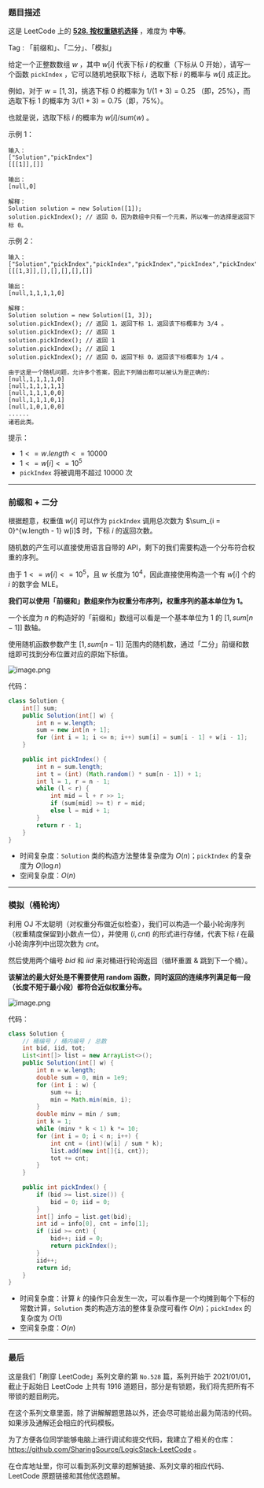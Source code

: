 ### 题目描述

这是 LeetCode 上的 **[528. 按权重随机选择](https://leetcode-cn.com/problems/random-pick-with-weight/solution/gong-shui-san-xie-yi-ti-shuang-jie-qian-8bx50/)** ，难度为 **中等**。

Tag : 「前缀和」、「二分」、「模拟」



给定一个正整数数组 $w$ ，其中 $w[i]$ 代表下标 $i$ 的权重（下标从 $0$ 开始），请写一个函数 `pickIndex` ，它可以随机地获取下标 $i$，选取下标 $i$ 的概率与 $w[i]$ 成正比。

例如，对于 $w = [1, 3]$，挑选下标 $0$ 的概率为 $1 / (1 + 3) = 0.25$ （即，$25$%），而选取下标 $1$ 的概率为 $3 / (1 + 3) = 0.75$（即，$75$%）。

也就是说，选取下标 $i$ 的概率为 $w[i] / sum(w)$ 。 

示例 1：
```
输入：
["Solution","pickIndex"]
[[[1]],[]]

输出：
[null,0]

解释：
Solution solution = new Solution([1]);
solution.pickIndex(); // 返回 0，因为数组中只有一个元素，所以唯一的选择是返回下标 0。
```
示例 2：
```
输入：
["Solution","pickIndex","pickIndex","pickIndex","pickIndex","pickIndex"]
[[[1,3]],[],[],[],[],[]]

输出：
[null,1,1,1,1,0]

解释：
Solution solution = new Solution([1, 3]);
solution.pickIndex(); // 返回 1，返回下标 1，返回该下标概率为 3/4 。
solution.pickIndex(); // 返回 1
solution.pickIndex(); // 返回 1
solution.pickIndex(); // 返回 1
solution.pickIndex(); // 返回 0，返回下标 0，返回该下标概率为 1/4 。

由于这是一个随机问题，允许多个答案，因此下列输出都可以被认为是正确的:
[null,1,1,1,1,0]
[null,1,1,1,1,1]
[null,1,1,1,0,0]
[null,1,1,1,0,1]
[null,1,0,1,0,0]
......
诸若此类。
```

提示：
* $1 <= w.length <= 10000$
* $1 <= w[i] <= 10^5$
* `pickIndex` 将被调用不超过 $10000$ 次

---

### 前缀和 + 二分

根据题意，权重值 $w[i]$ 可以作为 `pickIndex` 调用总次数为 $\sum_{i = 0}^{w.length - 1} w[i]$ 时，下标 $i$ 的返回次数。

随机数的产生可以直接使用语言自带的 API，剩下的我们需要构造一个分布符合权重的序列。

由于 $1 <= w[i] <= 10^5$，且 $w$ 长度为 $10^4$，因此直接使用构造一个有 $w[i]$ 个的 $i$ 的数字会 MLE。

**我们可以使用「前缀和」数组来作为权重分布序列，权重序列的基本单位为 $1$。**

一个长度为 $n$ 的构造好的「前缀和」数组可以看是一个基本单位为 $1$ 的 $[1, sum[n - 1]]$ 数轴。

使用随机函数参数产生 $[1, sum[n - 1]]$ 范围内的随机数，通过「二分」前缀和数组即可找到分布位置对应的原始下标值。

![image.png](https://pic.leetcode-cn.com/1630289210-kRFEDD-image.png)

代码：
```java
class Solution {
    int[] sum;
    public Solution(int[] w) {
        int n = w.length;
        sum = new int[n + 1];
        for (int i = 1; i <= n; i++) sum[i] = sum[i - 1] + w[i - 1];
    }
    
    public int pickIndex() {
        int n = sum.length;
        int t = (int) (Math.random() * sum[n - 1]) + 1;
        int l = 1, r = n - 1;
        while (l < r) {
            int mid = l + r >> 1;
            if (sum[mid] >= t) r = mid;
            else l = mid + 1;
        }
        return r - 1;
    }
}
```
* 时间复杂度：`Solution` 类的构造方法整体复杂度为 $O(n)$；`pickIndex` 的复杂度为 $O(\log{n})$
* 空间复杂度：$O(n)$

---

### 模拟（桶轮询）

利用 OJ 不太聪明（对权重分布做近似检查），我们可以构造一个最小轮询序列（权重精度保留到小数点一位），并使用 $(i, cnt)$ 的形式进行存储，代表下标 $i$ 在最小轮询序列中出现次数为 $cnt$。

然后使用两个编号 $bid$ 和 $iid$ 来对桶进行轮询返回（循环重置 & 跳到下一个桶）。

**该解法的最大好处是不需要使用 random 函数，同时返回的连续序列满足每一段（长度不短于最小段）都符合近似权重分布。**

![image.png](https://pic.leetcode-cn.com/1630291157-nubqik-image.png)

代码：
```java
class Solution {
    // 桶编号 / 桶内编号 / 总数
    int bid, iid, tot;
    List<int[]> list = new ArrayList<>();
    public Solution(int[] w) {
        int n = w.length;
        double sum = 0, min = 1e9;
        for (int i : w) {
            sum += i;
            min = Math.min(min, i);
        }
        double minv = min / sum;
        int k = 1;
        while (minv * k < 1) k *= 10;
        for (int i = 0; i < n; i++) {
            int cnt = (int)(w[i] / sum * k);
            list.add(new int[]{i, cnt});
            tot += cnt;
        }
    }
    
    public int pickIndex() {
        if (bid >= list.size()) {
            bid = 0; iid = 0;
        }
        int[] info = list.get(bid);
        int id = info[0], cnt = info[1];
        if (iid >= cnt) {
            bid++; iid = 0;
            return pickIndex();
        }
        iid++;
        return id;
    }
}
```
* 时间复杂度：计算 $k$ 的操作只会发生一次，可以看作是一个均摊到每个下标的常数计算，`Solution` 类的构造方法的整体复杂度可看作 $O(n)$；`pickIndex` 的复杂度为 $O(1)$
* 空间复杂度：$O(n)$

---

### 最后

这是我们「刷穿 LeetCode」系列文章的第 `No.528` 篇，系列开始于 2021/01/01，截止于起始日 LeetCode 上共有 1916 道题目，部分是有锁题，我们将先把所有不带锁的题目刷完。

在这个系列文章里面，除了讲解解题思路以外，还会尽可能给出最为简洁的代码。如果涉及通解还会相应的代码模板。

为了方便各位同学能够电脑上进行调试和提交代码，我建立了相关的仓库：https://github.com/SharingSource/LogicStack-LeetCode 。

在仓库地址里，你可以看到系列文章的题解链接、系列文章的相应代码、LeetCode 原题链接和其他优选题解。

